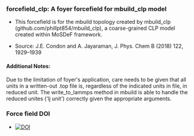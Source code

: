 ### forcefield_clp: A foyer forcefield for mbuild_clp model
 * This forcefield is for the mbuild topology created by mbuild_clp (github.com/phillpt854/mbuild_clp), a coarse-grained CLP model created within MoSDeF framework. 

 * Source: J.E. Condon and A. Jayaraman, J. Phys. Chem B (2018) 122, 1929–1939 


#### Additional Notes:
Due to the limitation of foyer's application, care needs to be given that all units in a written-out .top file is, regardless of the indicated units in file, in reduced unit.
The write_to_lammps method in mbuild is able to handle the reduced unites ('lj unit') correctly given the appropriate arguments. 
### Force field DOI
  * [![DOI](https://zenodo.org/badge/DOI/10.5281/zenodo.3831433.svg)](https://doi.org/10.5281/zenodo.3831433)



